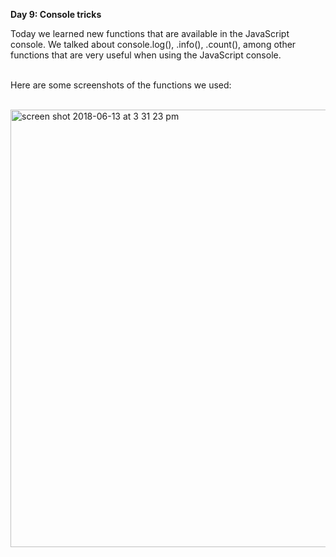 <strong>Day 9: Console tricks</strong> <br>

Today we learned new functions that are available in the JavaScript console.
We talked about console.log(), .info(), .count(), among other functions that
are very useful when using the JavaScript console. <br><br>

Here are some screenshots of the functions we used:<br><br>

<img width="700" alt="screen shot 2018-06-13 at 3 31 23 pm" src="https://user-images.githubusercontent.com/33431535/41373653-e6de21b0-6f1e-11e8-8d56-30be4066b4f8.png">
